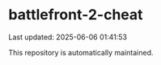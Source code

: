 # battlefront-2-cheat

Last updated: 2025-06-06 01:41:53

This repository is automatically maintained.
